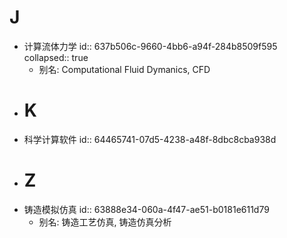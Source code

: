 # J
- 计算流体力学
  id:: 637b506c-9660-4bb6-a94f-284b8509f595
  collapsed:: true
	- 别名: Computational Fluid Dymanics, CFD
- # K
- 科学计算软件
  id:: 64465741-07d5-4238-a48f-8dbc8cba938d
- # Z
- 铸造模拟仿真
  id:: 63888e34-060a-4f47-ae51-b0181e611d79
	- 别名: 铸造工艺仿真, 铸造仿真分析